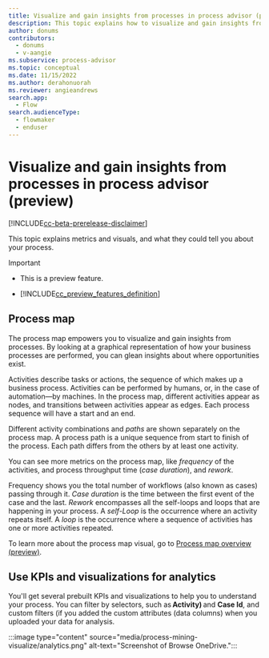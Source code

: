 ```yaml
---
title: Visualize and gain insights from processes in process advisor (preview) (contains video) | Microsoft Docs
description: This topic explains how to visualize and gain insights from processes with process mining in the process advisor feature in Power Automate.
author: donums
contributors:
  - donums
  - v-aangie 
ms.subservice: process-advisor
ms.topic: conceptual
ms.date: 11/15/2022
ms.author: derahonuorah
ms.reviewer: angieandrews
search.app: 
  - Flow
search.audienceType: 
  - flowmaker
  - enduser
---
```


# Visualize and gain insights from processes in process advisor (preview)

[!INCLUDE[cc-beta-prerelease-disclaimer](./includes/cc-beta-prerelease-disclaimer.md)]

This topic explains metrics and visuals, and what they could tell you about your process.

> [!IMPORTANT]
> - This is a preview feature.
>
> - [!INCLUDE[cc_preview_features_definition](includes/cc-preview-features-definition.md)]

## Process map

The process map empowers you to visualize and gain insights from processes. By looking at a graphical representation of how your business processes are performed, you can glean insights about where opportunities exist.

Activities describe tasks or actions, the sequence of which makes up a business process. Activities can be performed by humans, or, in the case of automation—by machines. In the process map, different activities appear as nodes, and transitions between activities appear as edges. Each process sequence will have a start and an end.

Different activity combinations and *paths* are shown separately on the process map. A process path is a unique sequence from start to finish of the process. Each path differs from the others by at least one activity.

You can see more metrics on the process map, like *frequency* of the activities, and process throughput time (*case duration*), and *rework*.

Frequency shows you the total number of workflows (also known as cases) passing through it. *Case duration* is the time between the first event of the case and the last. *Rework* encompasses all the self-loops and loops that are happening in your process. A *self-Loop* is the occurrence where an activity repeats itself. A *loop* is the occurrence where a sequence of activities has one or more activities repeated.

To learn more about the process map visual, go to [Process map overview (preview)](minit/process-map.md).

## Use KPIs and visualizations for analytics

You'll get several prebuilt KPIs and visualizations to help you to understand your process. You can filter by selectors, such as **Activity)** and **Case Id**, and custom filters (if you added the custom attributes (data columns) when you uploaded your data for analysis.

:::image type="content" source="media/process-mining-visualize/analytics.png" alt-text="Screenshot of Browse OneDrive.":::